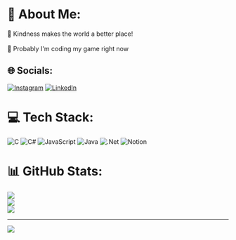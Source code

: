 # 💫 About Me:
🌱 Kindness makes the world a better place!<br><br>💬 Probably I'm coding my game right now<br>


## 🌐 Socials:
[![Instagram](https://img.shields.io/badge/Instagram-%23E4405F.svg?logo=Instagram&logoColor=white)](https://instagram.com/luscaarj) [![LinkedIn](https://img.shields.io/badge/LinkedIn-%230077B5.svg?logo=linkedin&logoColor=white)](https://linkedin.com/in/lucas-silva-8aa5882bb) 

# 💻 Tech Stack:
![C](https://img.shields.io/badge/c-%2300599C.svg?style=for-the-badge&logo=c&logoColor=white) ![C#](https://img.shields.io/badge/c%23-%23239120.svg?style=for-the-badge&logo=csharp&logoColor=white) ![JavaScript](https://img.shields.io/badge/javascript-%23323330.svg?style=for-the-badge&logo=javascript&logoColor=%23F7DF1E) ![Java](https://img.shields.io/badge/java-%23ED8B00.svg?style=for-the-badge&logo=openjdk&logoColor=white) ![.Net](https://img.shields.io/badge/.NET-5C2D91?style=for-the-badge&logo=.net&logoColor=white) ![Notion](https://img.shields.io/badge/Notion-%23000000.svg?style=for-the-badge&logo=notion&logoColor=white)
# 📊 GitHub Stats:
![](https://github-readme-stats.vercel.app/api?username=DevLucaas1&theme=gotham&hide_border=false&include_all_commits=false&count_private=true)<br/>
![](https://github-readme-streak-stats.herokuapp.com/?user=DevLucaas1&theme=gotham&hide_border=false)<br/>
![](https://github-readme-stats.vercel.app/api/top-langs/?username=DevLucaas1&theme=gotham&hide_border=false&include_all_commits=false&count_private=true&layout=compact)

---
[![](https://visitcount.itsvg.in/api?id=DevLucaas1&icon=8&color=1)](https://visitcount.itsvg.in)
